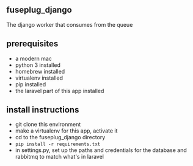 ## fuseplug_django
The django worker that consumes from the queue

## prerequisites
* a modern mac
* python 3 installed
* homebrew installed
* virtualenv installed
* pip installed
* the laravel part of this app installed 

## install instructions
* git clone this environment
* make a virtualenv for this app, activate it
* cd to the fuseplug_django directory
* `pip install -r requirements.txt`
* in settings.py, set up the paths and credentials for the database and rabbitmq to match what's in laravel

